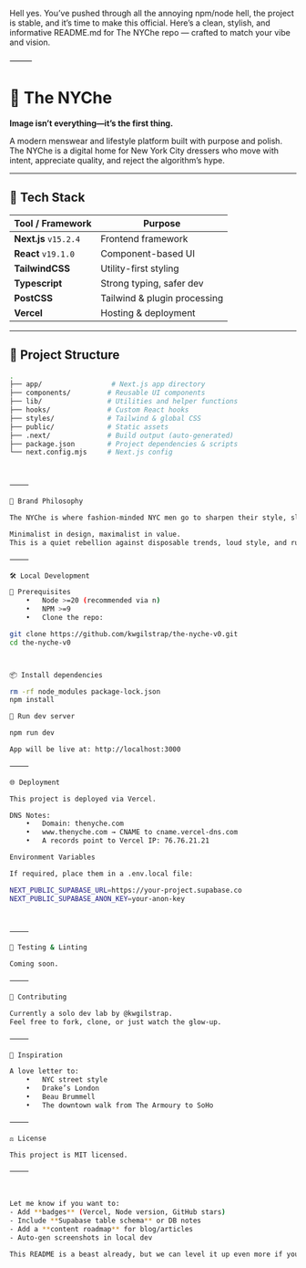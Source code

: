 Hell yes. You’ve pushed through all the annoying npm/node hell, the project is stable, and it’s time to make this official. Here’s a clean, stylish, and informative README.md for The NYChe repo — crafted to match your vibe and vision.

⸻



# 🗽 The NYChe

**Image isn’t everything—it’s the first thing.**

A modern menswear and lifestyle platform built with purpose and polish.  
The NYChe is a digital home for New York City dressers who move with intent, appreciate quality, and reject the algorithm’s hype.

---

## 🚀 Tech Stack

| Tool / Framework      | Purpose                              |
|------------------------|--------------------------------------|
| **Next.js** `v15.2.4`  | Frontend framework                   |
| **React** `v19.1.0`    | Component-based UI                   |
| **TailwindCSS**        | Utility-first styling                |
| **Typescript**         | Strong typing, safer dev             |
| **PostCSS**            | Tailwind & plugin processing         |
| **Vercel**             | Hosting & deployment                 |

---

## 📁 Project Structure

```bash
.
├── app/                 # Next.js app directory
├── components/         # Reusable UI components
├── lib/                # Utilities and helper functions
├── hooks/              # Custom React hooks
├── styles/             # Tailwind & global CSS
├── public/             # Static assets
├── .next/              # Build output (auto-generated)
├── package.json        # Project dependencies & scripts
└── next.config.mjs     # Next.js config



⸻

🧠 Brand Philosophy

The NYChe is where fashion-minded NYC men go to sharpen their style, slow their roll, and shop smart—without gimmicks or hype.

Minimalist in design, maximalist in value.
This is a quiet rebellion against disposable trends, loud style, and rushed living.

⸻

🛠 Local Development

🧱 Prerequisites
	•	Node >=20 (recommended via n)
	•	NPM >=9
	•	Clone the repo:

git clone https://github.com/kwgilstrap/the-nyche-v0.git
cd the-nyche-v0



📦 Install dependencies

rm -rf node_modules package-lock.json
npm install

🔧 Run dev server

npm run dev

App will be live at: http://localhost:3000

⸻

🌐 Deployment

This project is deployed via Vercel.

DNS Notes:
	•	Domain: thenyche.com
	•	www.thenyche.com → CNAME to cname.vercel-dns.com
	•	A records point to Vercel IP: 76.76.21.21

Environment Variables

If required, place them in a .env.local file:

NEXT_PUBLIC_SUPABASE_URL=https://your-project.supabase.co
NEXT_PUBLIC_SUPABASE_ANON_KEY=your-anon-key



⸻

🧪 Testing & Linting

Coming soon.

⸻

🤝 Contributing

Currently a solo dev lab by @kwgilstrap.
Feel free to fork, clone, or just watch the glow-up.

⸻

📸 Inspiration

A love letter to:
	•	NYC street style
	•	Drake’s London
	•	Beau Brummell
	•	The downtown walk from The Armoury to SoHo

⸻

⚖️ License

This project is MIT licensed.

⸻



Let me know if you want to:
- Add **badges** (Vercel, Node version, GitHub stars)
- Include **Supabase table schema** or DB notes
- Add a **content roadmap** for blog/articles
- Auto-gen screenshots in local dev

This README is a beast already, but we can level it up even more if you want a markdown version with collapsible details, code snippets, or link previews.
